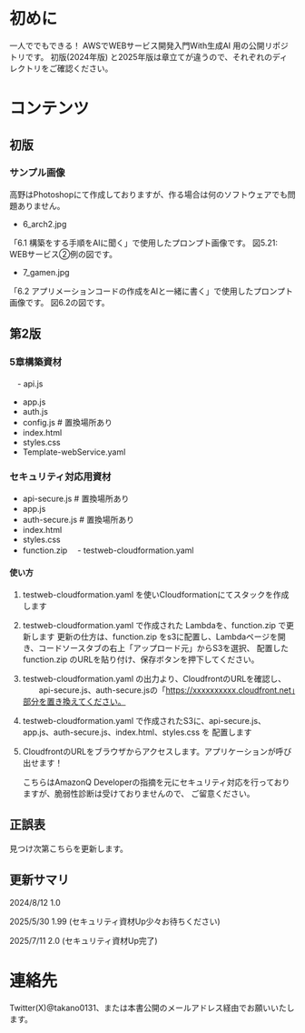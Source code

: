 # 初めに

一人ででもできる！ AWSでWEBサービス開発入門With生成AI 用の公開リポジトリです。
初版(2024年版) と2025年版は章立てが違うので、それぞれのディレクトリをご確認ください。

# コンテンツ

## 初版

### サンプル画像

高野はPhotoshopにて作成しておりますが、作る場合は何のソフトウェアでも問題ありません。

- 6_arch2.jpg

「6.1 構築をする手順をAIに聞く」で使用したプロンプト画像です。
図5.21: WEBサービス②例の図です。

- 7_gamen.jpg

「6.2 アプリメーションコードの作成をAIと一緒に書く」で使用したプロンプト画像です。
図6.2の図です。

## 第2版

### 5章構築資材

　- api.js
  - app.js
  - auth.js 
  - config.js # 置換場所あり
  - index.html
  - styles.css
  - Template-webService.yaml

### セキュリティ対応用資材

  - api-secure.js # 置換場所あり
  - app.js
  - auth-secure.js # 置換場所あり
  - index.html
  - styles.css
  - function.zip
　- testweb-cloudformation.yaml


#### 使い方
1. testweb-cloudformation.yaml を使いCloudformationにてスタックを作成します
  
2. testweb-cloudformation.yaml で作成された Lambdaを、function.zip で更新します
    更新の仕方は、function.zip をs3に配置し、Lambdaページを開き、コードソースタブの右上「アップロード元」からS3を選択、
    配置したfunction.zip のURLを貼り付け、保存ボタンを押下してください。

3. testweb-cloudformation.yaml の出力より、CloudfrontのURLを確認し、
　　api-secure.js、auth-secure.jsの「https://xxxxxxxxxx.cloudfront.net」部分を置き換えてください。

4. testweb-cloudformation.yaml で作成されたS3に、api-secure.js、app.js、auth-secure.js、index.html、styles.css を
    配置します
    
5. CloudfrontのURLをブラウザからアクセスします。アプリケーションが呼び出せます！

   こちらはAmazonQ Developerの指摘を元にセキュリティ対応を行っておりますが、脆弱性診断は受けておりませんので、
   ご留意ください。

## 正誤表

見つけ次第こちらを更新します。

## 更新サマリ

2024/8/12 1.0

2025/5/30 1.99 (セキュリティ資材Up少々お待ちください)

2025/7/11 2.0  (セキュリティ資材Up完了)

# 連絡先

Twitter(X)@takano0131、または本書公開のメールアドレス経由でお願いいたします。
